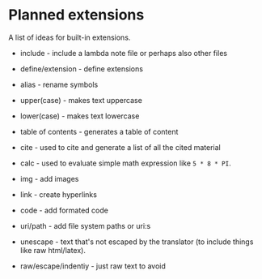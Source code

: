 # Planned extensions
A list of ideas for built-in extensions.

* include - include a lambda note file or perhaps also other files
* define/extension - define extensions
* alias - rename symbols 

* upper(case) - makes text uppercase
* lower(case) - makes text lowercase
* table of contents - generates a table of content
* cite - used to cite and generate a list of all the cited material
* calc - used to evaluate simple math expression like `5 * 8 * PI`.
* img - add images
* link - create hyperlinks 
* code - add formated code 
* uri/path - add file system paths or uri:s
* unescape - text that's not escaped by the translator (to include things like raw html/latex).
* raw/escape/indentiy - just raw text to avoid
